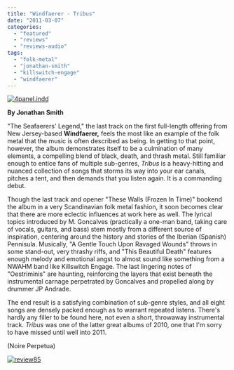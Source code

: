 ```yaml
---
title: "Windfaerer - Tribus"
date: "2011-03-07"
categories: 
  - "featured"
  - "reviews"
  - "reviews-audio"
tags: 
  - "folk-metal"
  - "jonathan-smith"
  - "killswitch-engage"
  - "windfaerer"
---
```


[![](http://www.hellbound.ca/wp-content/uploads/2011/03/PromoImage-290x290.jpg "4panel.indd")](http://www.hellbound.ca/wp-content/uploads/2011/03/PromoImage.jpg)

**By Jonathan Smith**

"The Seafaerers' Legend," the last track on the first full-length offering from New Jersey-based **Windfaerer,** feels the most like an example of the folk metal that the music is often described as being. In getting to that point, however, the album demonstrates itself to be a culmination of many elements, a compelling blend of black, death, and thrash metal. Still familiar enough to entice fans of multiple sub-genres, _Tribus_ is a heavy-hitting and nuanced collection of songs that storms its way into your ear canals, pitches a tent, and then demands that you listen again. It is a commanding debut.

Though the last track and opener "These Walls (Frozen In Time)" bookend the album in a very Scandinavian folk metal fashion, it soon becomes clear that there are more eclectic influences at work here as well. The lyrical topics introduced by M. Goncalves (practically a one-man band, taking care of vocals, guitars, and bass) stem mostly from a different source of inspiration, centering around the history and stories of the Iberian (Spanish) Pennisula. Musically, "A Gentle Touch Upon Ravaged Wounds" throws in some stand-out, very thrashy riffs, and "This Beautiful Death" features enough melody and emotional angst to almost sound like something from a NWAHM band like Killswitch Engage. The last lingering notes of "Oestriminis" are haunting, reinforcing the layers that exist beneath the instrumental carnage perpetrated by Goncalves and propelled along by drummer JP Andrade.

The end result is a satisfying combination of sub-genre styles, and all eight songs are densely packed enough as to warrant repeated listens. There's hardly any filler to be found here, not even a short, throwaway instrumental track. _Tribus_ was one of the latter great albums of 2010, one that I'm sorry to have missed until well into 2011.

(Noire Perpetua)

[![](http://www.hellbound.ca/wp-content/uploads/2009/08/review85.png "review85")](http://www.hellbound.ca/wp-content/uploads/2009/08/review85.png)
